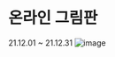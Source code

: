 # 온라인 그림판
21.12.01 ~ 21.12.31
![image](https://github.com/jsnail1209/bestoutput/assets/103093755/000cc0a3-05c9-4923-9f3f-a7a3c9fbe12d)
